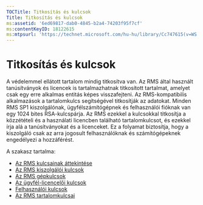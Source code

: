 ```yaml
---
TOCTitle: Titkosítás és kulcsok
Title: Titkosítás és kulcsok
ms:assetid: '6ed69817-dab0-4845-b2a4-74203f95f7cf'
ms:contentKeyID: 18122615
ms:mtpsurl: 'https://technet.microsoft.com/hu-hu/library/Cc747615(v=WS.10)'
---
```


Titkosítás és kulcsok
=====================

A védelemmel ellátott tartalom mindig titkosítva van. Az RMS által használt tanúsítványok és licencek is tartalmazhatnak titkosított tartalmat, amelyet csak egy erre alkalmas entitás képes visszafejteni. Az RMS-kompatibilis alkalmazások a tartalomkulcs segítségével titkosítják az adatokat. Minden RMS SP1 kiszolgálónak, ügyfélszámítógépnek és felhasználói fióknak van egy 1024 bites RSA-kulcspárja. Az RMS ezekkel a kulcsokkal titkosítja a közzétételi és a használati licencben található tartalomkulcsot, és ezekkel írja alá a tanúsítványokat és a licenceket. Ez a folyamat biztosítja, hogy a kiszolgáló csak az arra jogosult felhasználóknak és számítógépeknek engedélyezi a hozzáférést.

A szakasz tartalma:

-   [Az RMS kulcsainak áttekintése](https://technet.microsoft.com/b052305c-1db7-434a-bad9-26d704156776)
-   [Az RMS kiszolgálói kulcsok](https://technet.microsoft.com/5f4100a1-9aa5-42af-85c8-4bc691022f06)
-   [Az RMS gépkulcsok](https://technet.microsoft.com/56e59ec2-f681-4ca2-98c7-72218ab9e9d9)
-   [Az ügyfél-licencelői kulcsok](https://technet.microsoft.com/28781125-2692-4ff9-99b1-e09227d72966)
-   [Felhasználói kulcsok](https://technet.microsoft.com/12dad6e2-64e7-4bab-bde7-b72f90f5cb05)
-   [Az RMS tartalomkulcsai](https://technet.microsoft.com/63c814bf-2809-477e-a2db-d90370442075)

